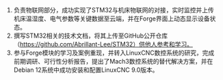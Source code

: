 1. 负责物联网部分，成功实现了STM32与机床物联网的对接，实时监控并上传机床温湿度、电气参数等关键数据至云端，并在Forge界面上动态显示设备状态。<br>
2. 撰写STM32相关的技术文档，将其上传至GitHub公开仓库（https://github.com/Abrillant-Lee/STM32）供他人参考和学习。<br>
3. 参与Forge模块的学习及案例重现，并转入LinuxCNC数控系统的研究，完成前期调研、可行性分析报告，提出了Mach3数控系统的替代解决方案，并在Debian 12系统中成功安装和配置LinuxCNC 9.0版本。<br>